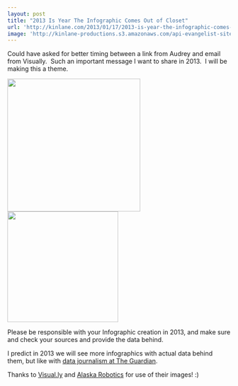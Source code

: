 ```yaml
---
layout: post
title: "2013 Is Year The Infographic Comes Out of Closet"
url: 'http://kinlane.com/2013/01/17/2013-is-year-the-infographic-comes-out-of-closet/'
image: 'http://kinlane-productions.s3.amazonaws.com/api-evangelist-site/blog/check-your-facts-525x655.jpg'
---
```


Could have asked for better timing between a link from Audrey and email from Visually.  Such an important message I want to share in 2013.  I will be making this a theme.

[<img src="https://s3.amazonaws.com/kinlane-productions/infographics/visually-infographic.gif" alt="" width="300" />][1]
[<img src="https://s3.amazonaws.com/kinlane-productions/infographics/check-your-facts-525x655.jpg" alt="" width="250" />][2]

Please be responsible with your Infographic creation in 2013, and make sure and check your sources and provide the data behind.

I predict in 2013 we will see more infographics with actual data behind them, but like with [data journalism at The Guardian][3].

Thanks to [Visual.ly][1] and [Alaska Robotics][2] for use of their images! :)

   [1]: https://marketplace.visual.ly/
   [2]: http://alaskarobotics.com/2013/01/07/check-your-facts-and-cite-your-sources/
   [3]: /2013/01/17/the-guardian-is-brilliant-in-supporting-relevant-events-with-open-data/
